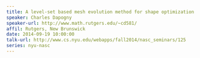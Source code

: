```yaml
---
title: A level-set based mesh evolution method for shape optimization
speaker: Charles Dapogny
speaker-url: http://www.math.rutgers.edu/~cd581/
affil: Rutgers, New Brunswick
date: 2014-09-19 10:00:00
talk-url: http://www.cs.nyu.edu/webapps/fall2014/nasc_seminars/125
series: nyu-nasc
---
```


